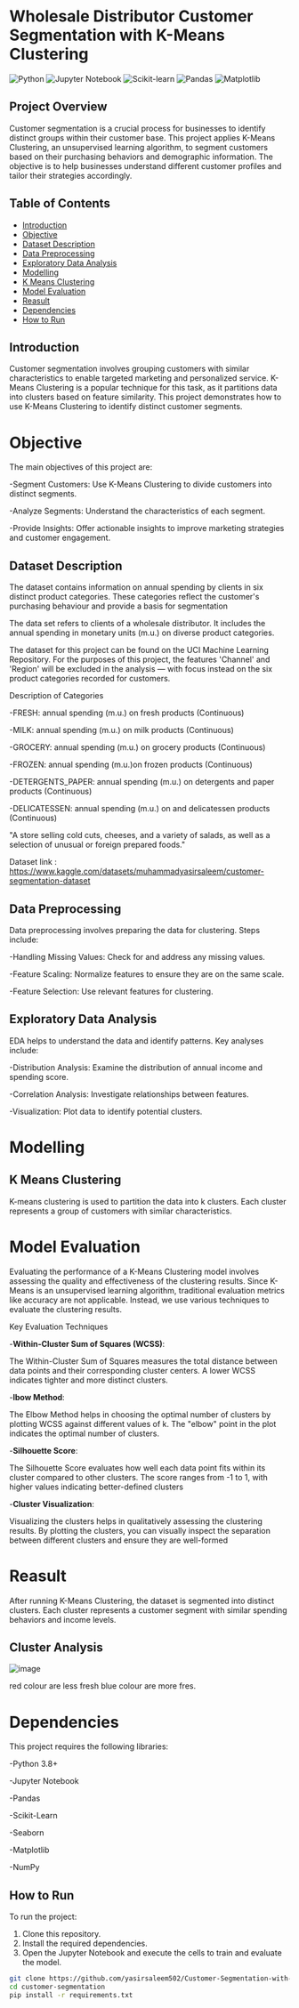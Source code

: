 # Wholesale Distributor Customer Segmentation with K-Means Clustering

![Python](https://img.shields.io/badge/Python-3.8+-green)
![Jupyter Notebook](https://img.shields.io/badge/Tools-Jupyter%20Notebook-orange)
![Scikit-learn](https://img.shields.io/badge/Library-Scikit--learn-blue)
![Pandas](https://img.shields.io/badge/Library-Pandas-yellow)
![Matplotlib](https://img.shields.io/badge/Library-Matplotlib-lightblue)

## Project Overview

Customer segmentation is a crucial process for businesses to identify distinct groups within their customer base. This project applies K-Means Clustering, an unsupervised learning algorithm, to segment customers based on their purchasing behaviors and demographic information. The objective is to help businesses understand different customer profiles and tailor their strategies accordingly.

## Table of Contents

- [Introduction](#introduction)
- [Objective](#objective)
- [Dataset Description](#dataset-description)
- [Data Preprocessing](#data-preprocessing)
- [Exploratory Data Analysis](#exploratory-data-analysis)
- [Modelling](#modelling)
- [K Means Clustering](#k-means-clustering)
- [Model Evaluation](#model-evaluation)
- [Reasult](#reasult)
- [Dependencies](#dependencies)
- [How to Run](#how-to-run)

## Introduction

Customer segmentation involves grouping customers with similar characteristics to enable targeted marketing and personalized service. K-Means Clustering is a popular technique for this task, as it partitions data into clusters based on feature similarity. This project demonstrates how to use K-Means Clustering to identify distinct customer segments.

# Objective
The main objectives of this project are:

-Segment Customers: Use K-Means Clustering to divide customers into distinct segments.

-Analyze Segments: Understand the characteristics of each segment.

-Provide Insights: Offer actionable insights to improve marketing strategies and customer engagement.

## Dataset Description

The dataset contains information on annual spending by clients in six distinct product categories. These categories reflect the customer's purchasing behaviour and provide a basis for segmentation

The data set refers to clients of a wholesale distributor. It includes the annual spending in monetary units (m.u.) on diverse product categories.

The dataset for this project can be found on the UCI Machine Learning Repository. For the purposes of this project, the features 'Channel' and 'Region' will be excluded in the analysis — with focus instead on the six product categories recorded for customers.

Description of Categories

-FRESH:                           annual spending (m.u.) on fresh products (Continuous)

-MILK:                            annual spending (m.u.) on milk products (Continuous)

-GROCERY:                         annual spending (m.u.) on grocery products (Continuous)

-FROZEN:                          annual spending (m.u.)on frozen products (Continuous)

-DETERGENTS_PAPER:                annual spending (m.u.) on detergents and paper products (Continuous)

-DELICATESSEN:                      annual spending (m.u.) on and delicatessen products (Continuous)


"A store selling cold cuts, cheeses, and a variety of salads, as well as a selection of unusual or foreign prepared foods."

Dataset link : https://www.kaggle.com/datasets/muhammadyasirsaleem/customer-segmentation-dataset

## Data Preprocessing

Data preprocessing involves preparing the data for clustering. Steps include:

-Handling Missing Values: Check for and address any missing values.

-Feature Scaling: Normalize features to ensure they are on the same scale.

-Feature Selection: Use relevant features for clustering.


## Exploratory Data Analysis

EDA helps to understand the data and identify patterns. Key analyses include:

-Distribution Analysis: Examine the distribution of annual income and spending score.

-Correlation Analysis: Investigate relationships between features.

-Visualization: Plot data to identify potential clusters.


# Modelling

## K Means Clustering
K-means clustering is used to partition the data into k clusters. Each cluster represents a group of customers with similar characteristics.

# Model Evaluation
Evaluating the performance of a K-Means Clustering model involves assessing the quality and effectiveness of the clustering results. Since K-Means is an unsupervised learning algorithm, traditional evaluation metrics like accuracy are not applicable. Instead, we use various techniques to evaluate the clustering results.

Key Evaluation Techniques

-**Within-Cluster Sum of Squares (WCSS)**:

The Within-Cluster Sum of Squares measures the total distance between data points and their corresponding cluster centers. A lower WCSS indicates tighter and more distinct clusters.


-**lbow Method**:

The Elbow Method helps in choosing the optimal number of clusters by plotting WCSS against different values of k. The "elbow" point in the plot indicates the optimal number of clusters.


-**Silhouette Score**:

The Silhouette Score evaluates how well each data point fits within its cluster compared to other clusters. The score ranges from -1 to 1, with higher values indicating better-defined clusters


-**Cluster Visualization**:

Visualizing the clusters helps in qualitatively assessing the clustering results. By plotting the clusters, you can visually inspect the separation between different clusters and ensure they are well-formed

# Reasult

After running K-Means Clustering, the dataset is segmented into distinct clusters. Each cluster represents a customer segment with similar spending behaviors and income levels.

## Cluster Analysis

![image](https://github.com/user-attachments/assets/44afad2c-ce06-4ebd-9ae3-139631dc7f55)

red colour are less fresh blue colour are more fres.


# Dependencies
This project requires the following libraries:

-Python 3.8+

-Jupyter Notebook

-Pandas

-Scikit-Learn

-Seaborn

-Matplotlib

-NumPy


## How to Run

To run the project:
1. Clone this repository.
2. Install the required dependencies.
3. Open the Jupyter Notebook and execute the cells to train and evaluate the model.

```bash
git clone https://github.com/yasirsaleem502/Customer-Segmentation-with-K-Means-Clustering.git
cd customer-segmentation
pip install -r requirements.txt
